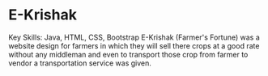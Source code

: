 # E-Krishak
Key Skills: Java, HTML, CSS, Bootstrap
E-Krishak (Farmer's Fortune) was a website design for farmers in which they will sell there crops at a good rate without any middleman
and even to transport those crop from farmer to vendor a transportation service was given.
